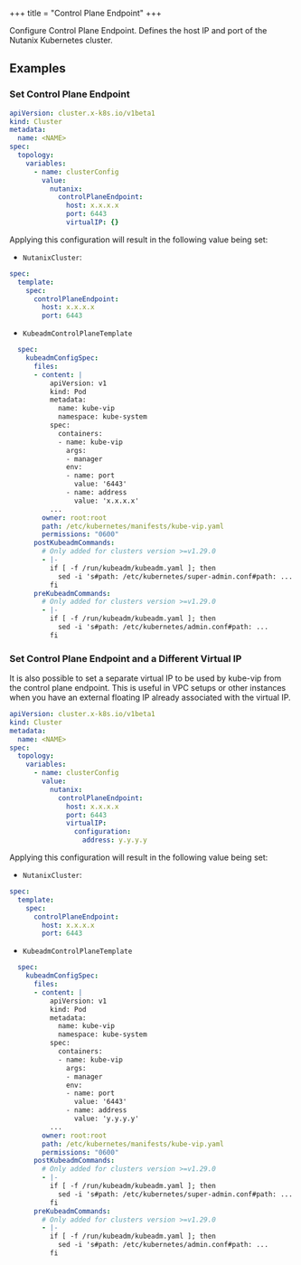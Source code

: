 +++
title = "Control Plane Endpoint"
+++

Configure Control Plane Endpoint. Defines the host IP and port of the Nutanix Kubernetes cluster.

## Examples

### Set Control Plane Endpoint

```yaml
apiVersion: cluster.x-k8s.io/v1beta1
kind: Cluster
metadata:
  name: <NAME>
spec:
  topology:
    variables:
      - name: clusterConfig
        value:
          nutanix:
            controlPlaneEndpoint:
              host: x.x.x.x
              port: 6443
              virtualIP: {}
```

Applying this configuration will result in the following value being set:

- `NutanixCluster`:

```yaml
spec:
  template:
    spec:
      controlPlaneEndpoint:
        host: x.x.x.x
        port: 6443
```

- `KubeadmControlPlaneTemplate`

```yaml
  spec:
    kubeadmConfigSpec:
      files:
      - content: |
          apiVersion: v1
          kind: Pod
          metadata:
            name: kube-vip
            namespace: kube-system
          spec:
            containers:
            - name: kube-vip
              args:
              - manager
              env:
              - name: port
                value: '6443'
              - name: address
                value: 'x.x.x.x'
          ...
        owner: root:root
        path: /etc/kubernetes/manifests/kube-vip.yaml
        permissions: "0600"
      postKubeadmCommands:
        # Only added for clusters version >=v1.29.0
        - |-
          if [ -f /run/kubeadm/kubeadm.yaml ]; then
            sed -i 's#path: /etc/kubernetes/super-admin.conf#path: ...
          fi
      preKubeadmCommands:
        # Only added for clusters version >=v1.29.0
        - |-
          if [ -f /run/kubeadm/kubeadm.yaml ]; then
            sed -i 's#path: /etc/kubernetes/admin.conf#path: ...
          fi
```

### Set Control Plane Endpoint and a Different Virtual IP

It is also possible to set a separate virtual IP to be used by kube-vip from the control plane endpoint.
This is useful in VPC setups or other instances
when you have an external floating IP already associated with the virtual IP.

```yaml
apiVersion: cluster.x-k8s.io/v1beta1
kind: Cluster
metadata:
  name: <NAME>
spec:
  topology:
    variables:
      - name: clusterConfig
        value:
          nutanix:
            controlPlaneEndpoint:
              host: x.x.x.x
              port: 6443
              virtualIP:
                configuration:
                  address: y.y.y.y
```

Applying this configuration will result in the following value being set:

- `NutanixCluster`:

```yaml
spec:
  template:
    spec:
      controlPlaneEndpoint:
        host: x.x.x.x
        port: 6443
```

- `KubeadmControlPlaneTemplate`

```yaml
  spec:
    kubeadmConfigSpec:
      files:
      - content: |
          apiVersion: v1
          kind: Pod
          metadata:
            name: kube-vip
            namespace: kube-system
          spec:
            containers:
            - name: kube-vip
              args:
              - manager
              env:
              - name: port
                value: '6443'
              - name: address
                value: 'y.y.y.y'
          ...
        owner: root:root
        path: /etc/kubernetes/manifests/kube-vip.yaml
        permissions: "0600"
      postKubeadmCommands:
        # Only added for clusters version >=v1.29.0
        - |-
          if [ -f /run/kubeadm/kubeadm.yaml ]; then
            sed -i 's#path: /etc/kubernetes/super-admin.conf#path: ...
          fi
      preKubeadmCommands:
        # Only added for clusters version >=v1.29.0
        - |-
          if [ -f /run/kubeadm/kubeadm.yaml ]; then
            sed -i 's#path: /etc/kubernetes/admin.conf#path: ...
          fi
```
